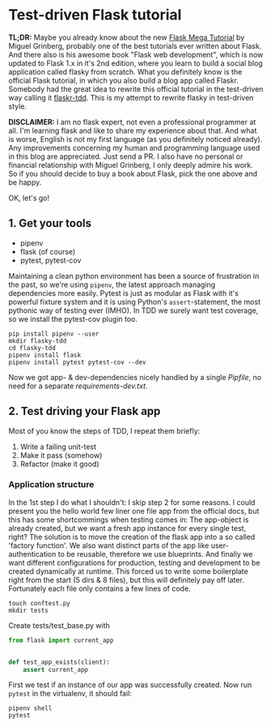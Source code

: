 # Test-driven Flask tutorial

**TL;DR:** Maybe you already know about the new [Flask Mega Tutorial](https://blog.miguelgrinberg.com/post/the-flask-mega-tutorial-part-i-hello-world) by Miguel Grinberg, probably one of the best tutorials ever written about Flask. And there also is his awesome book "Flask web development", which is now updated to Flask 1.x in it's 2nd edition, where you learn to build a social blog application called flasky from scratch.
What you definitely know is the official Flask tutorial, in which you also build a blog app called Flaskr. Somebody had the great idea to rewrite this official tutorial in the test-driven way calling it [flaskr-tdd](https://github.com/mjhea0/flaskr-tdd). This is my attempt to rewrite flasky in test-driven style.

**DISCLAIMER:** I am no flask expert, not even a professional programmer at all. I'm learning flask and like to share my experience about that. And what is worse, English is not my first language (as you definitely noticed already). Any improvements concerning my human and programming language used in this blog are appreciated. Just send a PR.
I also have no personal or financial relationship with Miguel Grinberg, I only deeply admire his work. So if you should decide to buy a book about Flask, pick the one above and be happy.

OK, let's go!

## 1. Get your tools

- pipenv
- flask (of course)
- pytest, pytest-cov

Maintaining a clean python environment has been a source of frustration in the past, so we're using `pipenv`, the latest approach managing dependencies more easily. Pytest is just as modular as Flask with it's powerful fixture system and it is using Python's `assert`-statement, the most pythonic way of testing ever (IMHO). In TDD we surely want test coverage, so we install the pytest-cov plugin too.

```shell
pip install pipenv --user
mkdir flasky-tdd
cd flasky-tdd
pipenv install flask
pipenv install pytest pytest-cov --dev
```

Now we got app- & dev-dependencies nicely handled by a single *Pipfile*, no need for a separate *requirements-dev.txt*.

## 2. Test driving your Flask app

Most of you know the steps of TDD, I repeat them briefly:

1. Write a failing unit-test
2. Make it pass (somehow)
3. Refactor (make it good)

### Application structure

In the 1st step I do what I shouldn't: I skip step 2 for some reasons. I could present you the hello world few liner one file app from the official docs, but this has some shortcommings when testing comes in: The app-object is already created, but we want a fresh app instance for every single test, right? The solution is to move the creation of the flask app into a so called 'factory function'. 
We also want distinct parts of the app like user-authentication to be reusable, therefore we use blueprints. And finally we want different configurations for production, testing and development to be created dynamically at runtime.
This forced us to write some boilerplate right from the start (5 dirs & 8 files), but this will definitely pay off later. Fortunately each file only contains a few lines of code.

```shell
touch conftest.py
mkdir tests
```

Create tests/test_base.py with
```python
from flask import current_app


def test_app_exists(client):
    assert current_app
```
First we test if an instance of our app was successfully created. Now run `pytest` in the virtualenv, it should fail:
```shell
pipenv shell
pytest
```

